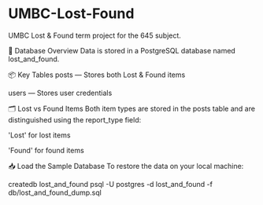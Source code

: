 # UMBC-Lost-Found
UMBC Lost &amp; Found term project for the 645 subject.

🧠 Database Overview
Data is stored in a PostgreSQL database named lost_and_found.

📦 Key Tables
posts — Stores both Lost & Found items

users — Stores user credentials

🗂️ Lost vs Found Items
Both item types are stored in the posts table and are distinguished using the report_type field:

'Lost' for lost items

'Found' for found items

📥 Load the Sample Database
To restore the data on your local machine:

createdb lost_and_found
psql -U postgres -d lost_and_found -f db/lost_and_found_dump.sql
